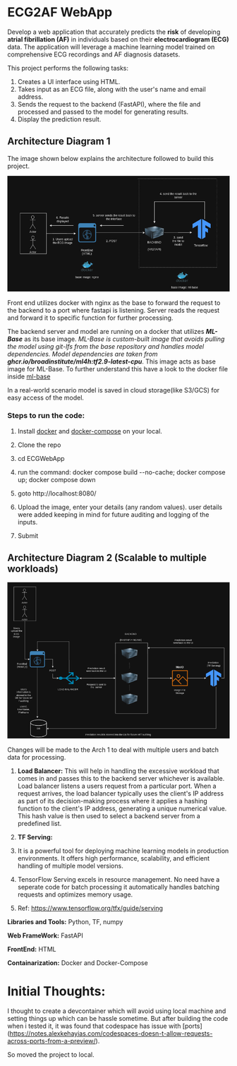 # **ECG2AF WebApp**

Develop a web application that accurately predicts the **risk** of developing **atrial fibrillation (AF)** in individuals based on their **electrocardiogram (ECG)** data. The application will leverage a machine learning model trained on comprehensive ECG recordings and AF diagnosis datasets.

This project performs the following tasks:

1. Creates a UI interface using HTML.
2. Takes input as an ECG file, along with the user's name and email address.
3. Sends the request to the backend (FastAPI), where the file and processed and passed to the model for generating results.
4. Display the prediction result.

## Architecture Diagram 1
The image shown below explains the architecture followed to build this project.

![Basic Architecture](https://github.com/Sumit1673/ECGWebApp/blob/main/arch_images/arch1.png)


Front end utilizes docker with nginx as the base to forward the request to the backend to a port where fastapi is listening. Server reads the request and forward it to specific function for further processing.

The backend server and model are running on a docker that utilizes ***ML-Base*** as its base image. *ML-Base is custom-built image that avoids pulling the model using git-lfs from the base repository and handles model dependencies.
Model dependencies are taken from **ghcr.io/broadinstitute/ml4h:tf2.9-latest-cpu***. This image acts as base image for ML-Base. To further understand this have a look to the docker file inside [ml-base](https://github.com/Sumit1673/ECGWebApp/tree/main/ml-base)


In a real-world scenario model is saved in cloud storage(like S3/GCS) for easy access of the model.

### **Steps to run the code:**

1. Install [docker](https://docs.docker.com/engine/install/) and [docker-compose](https://docs.docker.com/compose/install/) on your local.

1. Clone the repo
2. cd ECGWebApp
3. run the command: docker compose build --no-cache; docker compose up; docker compose down
4. goto http://localhost:8080/
5. Upload the image, enter your details (any random values). user details were added keeping in mind for future auditing and logging of the inputs.
6. Submit

## Architecture Diagram 2 (Scalable to multiple workloads)

![Scalable Architecture](https://github.com/Sumit1673/ECGWebApp/blob/main/arch_images/ECGWebAPP.png)

Changes will be made to the Arch 1 to deal with multiple users and batch data for processing.

1. **Load Balancer:** This will help in handling the excessive workload that comes in and passes this to the backend server whichever is available. Load balancer listens a users request from a particular port. When a request arrives, the load balancer typically uses the client's IP address as part of its decision-making process where it applies a hashing function to the client's IP address, generating a unique numerical value. This hash value is then used to select a backend server from a predefined list. 

2. **TF Serving:**  
  1. It is a powerful tool for deploying machine learning models in production environments. It offers high performance, scalability, and efficient handling of multiple model versions.
  2. TensorFlow Serving excels in resource management. No need have a seperate code for batch processing it automatically handles batching requests and optimizes memory usage.
  3.  Ref: https://www.tensorflow.org/tfx/guide/serving



**Libraries and Tools:** Python, TF, numpy

**Web FrameWork:** FastAPI

**FrontEnd:** HTML

**Containarization:** Docker and Docker-Compose

# Initial Thoughts:
I thought to create a devcontainer which will avoid using local machine and setting things up which can be hassle sometime.
But after building the code when i tested it, it was found that codespace has issue with [ports] (https://notes.alexkehayias.com/codespaces-doesn-t-allow-requests-across-ports-from-a-preview/).

So moved the project to local.
